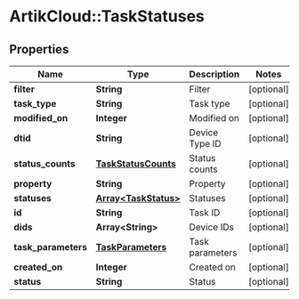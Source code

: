 # ArtikCloud::TaskStatuses

## Properties
Name | Type | Description | Notes
------------ | ------------- | ------------- | -------------
**filter** | **String** | Filter | [optional] 
**task_type** | **String** | Task type | [optional] 
**modified_on** | **Integer** | Modified on | [optional] 
**dtid** | **String** | Device Type ID | [optional] 
**status_counts** | [**TaskStatusCounts**](TaskStatusCounts.md) | Status counts | [optional] 
**property** | **String** | Property | [optional] 
**statuses** | [**Array&lt;TaskStatus&gt;**](TaskStatus.md) | Statuses | [optional] 
**id** | **String** | Task ID | [optional] 
**dids** | **Array&lt;String&gt;** | Device IDs | [optional] 
**task_parameters** | [**TaskParameters**](TaskParameters.md) | Task parameters | [optional] 
**created_on** | **Integer** | Created on | [optional] 
**status** | **String** | Status | [optional] 


